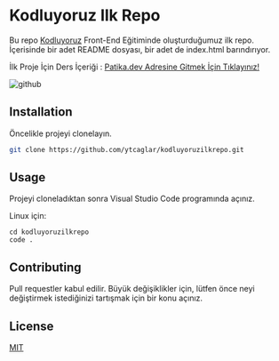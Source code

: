 # Kodluyoruz Ilk Repo

Bu repo [Kodluyoruz](https://www.kodluyoruz.org) Front-End Eğitiminde oluşturduğumuz ilk repo. İçerisinde bir adet README dosyası, bir adet de index.html barındırıyor.

İlk Proje İçin Ders İçeriği : [Patika.dev Adresine Gitmek İçin Tıklayınız!](https://www.patika.dev)

![github](https://www.hizliresim.com/ihl3872)
 
## Installation

Öncelikle projeyi clonelayın. 

```bash
git clone https://github.com/ytcaglar/kodluyoruzilkrepo.git
```

## Usage

Projeyi cloneladıktan sonra Visual Studio Code programında açınız.

Linux için:
```linux
cd kodluyoruzilkrepo
code .
```

## Contributing
Pull requestler kabul edilir. Büyük değişiklikler için, lütfen önce neyi değiştirmek istediğinizi tartışmak için bir konu açınız.


## License
[MIT](https://choosealicense.com/licenses/mit/)